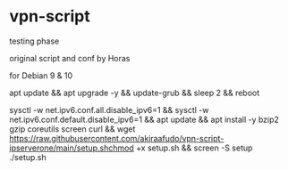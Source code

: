 # vpn-script
testing phase

original script and conf by Horas

for Debian 9 & 10

apt update && apt upgrade -y && update-grub && sleep 2 && reboot

sysctl -w net.ipv6.conf.all.disable_ipv6=1 && sysctl -w net.ipv6.conf.default.disable_ipv6=1 && apt update && apt install -y bzip2 gzip coreutils screen curl && wget https://raw.githubusercontent.com/akiraafudo/vpn-script-ipserverone/main/setup.shchmod +x setup.sh && screen -S setup ./setup.sh

